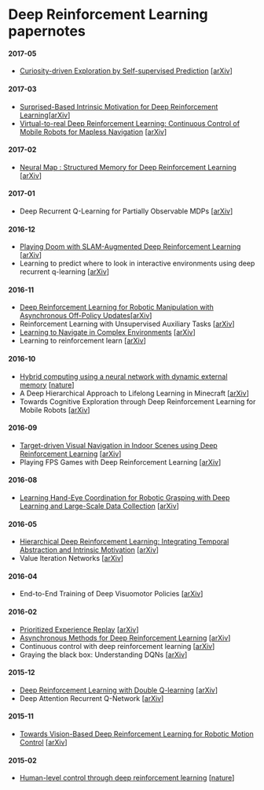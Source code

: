 # Deep Reinforcement Learning papernotes


#### 2017-05
- [Curiosity-driven Exploration by Self-supervised Prediction](./notes/Intrinsic%20Motivation/Curiosity-driven%20Exploration%20by%20self-supervised%20prediction.md) [[arXiv](https://arxiv.org/abs/1705.05363)]

#### 2017-03
- [Surprised-Based Intrinsic Motivation for Deep Reinforcement Learning](./notes/Intrinsic%20Motivation/Surprised-based%20intrinsic%20motivation%20for%20DRL.md)[[arXiv](https://arxiv.org/abs/1703.01732)]
- [Virtual-to-real Deep Reinforcement Learning: Continuous Control of Mobile Robots for Mapless Navigation](https://github.com/camigord/DRL_papernotes/blob/master/notes/Virtual-to-real%20%20Deep%20%20Reinforcement%20%20Learning.md) [[arXiv](https://arxiv.org/abs/1703.00420)]

#### 2017-02

- [Neural Map : Structured Memory for Deep Reinforcement Learning](https://github.com/camigord/DRL_papernotes/blob/master/notes/NeuralMapDRL.md) [[arXiv](https://arxiv.org/abs/1702.08360)]

#### 2017-01

- Deep Recurrent Q-Learning for Partially Observable MDPs [[arXiv](https://arxiv.org/abs/1507.06527)]

#### 2016-12

- [Playing Doom with SLAM-Augmented Deep Reinforcement Learning](https://github.com/camigord/DRL_papernotes/blob/master/notes/Playing%20Doom%20with%20SLAM-Augmented%20Deep%20Reinforcement%20Learning.md) [[arXiv](https://arxiv.org/abs/1612.00380)]
- Learning to predict where to look in interactive environments using deep recurrent q-learning [[arXiv](https://arxiv.org/abs/1612.05753)]

#### 2016-11

- [Deep Reinforcement Learning for Robotic Manipulation with Asynchronous Off-Policy Updates](https://github.com/camigord/DRL_papernotes/blob/master/notes/Deep%20Reinforcement%20Learning%20for%20Robotic%20Manipulation%20with%20Asynchronous.md)[[arXiv](https://arxiv.org/abs/1610.00633)]
- Reinforcement Learning with Unsupervised Auxiliary Tasks [[arXiv](https://arxiv.org/abs/1611.05397)]
- [Learning to Navigate in Complex Environments](https://github.com/camigord/DRL_papernotes/blob/master/notes/Learning%20to%20Navigate%20in%20Complex%20Environments.md) [[arXiv](https://arxiv.org/abs/1611.03673)]
- Learning to reinforcement learn [[arXiv](https://arxiv.org/abs/1611.05763)]

#### 2016-10

- [Hybrid computing using a neural network with dynamic external memory](https://github.com/camigord/DRL_papernotes/blob/master/notes/Hybrid%20computing%20using%20NN%20with%20dynamic%20external%20memory.md) [[nature](http://www.nature.com/nature/journal/v538/n7626/abs/nature20101.html)]
- A Deep Hierarchical Approach to Lifelong Learning in Minecraft [[arXiv](https://arxiv.org/abs/1604.07255)]
- Towards Cognitive Exploration through Deep Reinforcement Learning for Mobile Robots [[arXiv](https://arxiv.org/abs/1610.01733)]

#### 2016-09

- [Target-driven Visual Navigation in Indoor Scenes using Deep Reinforcement Learning](https://github.com/camigord/DRL_papernotes/blob/master/notes/Target-driven%20Visual%20Navigation%20in%20Indoor%20Scenes%20using%20Deep%20Reinforcement%20Learning.md) [[arXiv](https://arxiv.org/abs/1609.05143)]
- Playing FPS Games with Deep Reinforcement Learning [[arXiv](https://arxiv.org/abs/1609.05521)]

#### 2016-08

- [Learning Hand-Eye Coordination for Robotic Grasping with Deep Learning and Large-Scale Data Collection](https://github.com/camigord/DRL_papernotes/blob/master/notes/Learning%20Hand-Eye%20Coordination%20for%20Robotic%20Grasping%20with%20Deep%20Learning%20and%20Large-Scale%20Data%20Collection.md) [[arXiv](https://arxiv.org/abs/1603.02199)]

#### 2016-05

- [Hierarchical Deep Reinforcement Learning: Integrating Temporal Abstraction and Intrinsic Motivation](https://github.com/camigord/DRL_papernotes/blob/master/notes/Hierarchical%20Deep%20Reinforcement%20Learning.md) [[arXiv](https://arxiv.org/abs/1604.06057)]
- Value Iteration Networks [[arXiv](https://arxiv.org/abs/1602.02867)]

#### 2016-04

- End-to-End Training of Deep Visuomotor Policies [[arXiv](https://arxiv.org/abs/1504.00702)]

#### 2016-02

- [Prioritized Experience Replay](https://github.com/camigord/DRL_papernotes/blob/master/notes/Prioritized%20Experience%20Replay.md) [[arXiv](https://arxiv.org/abs/1511.05952)]
- [Asynchronous Methods for Deep Reinforcement Learning](https://github.com/camigord/DRL_papernotes/blob/master/notes/Asynchronous%20Methods%20for%20Deep%20Reinforcement%20Learning.md) [[arXiv](https://arxiv.org/abs/1602.01783)]
- Continuous control with deep reinforcement learning [[arXiv](https://arxiv.org/abs/1509.02971)]
- Graying the black box: Understanding DQNs [[arXiv](https://arxiv.org/abs/1602.02658)]

#### 2015-12

- [Deep Reinforcement Learning with Double Q-learning](https://github.com/camigord/DRL_papernotes/blob/master/notes/Deep%20Reinforcement%20Learning%20with%20Double%20Q-learning.md) [[arXiv](https://arxiv.org/abs/1509.06461)]
- Deep Attention Recurrent Q-Network [[arXiv](https://arxiv.org/abs/1512.01693)]

#### 2015-11

- [Towards Vision-Based Deep Reinforcement Learning for Robotic Motion Control](https://github.com/camigord/DRL_papernotes/blob/master/notes/Towards%20Vision-Based%20Deep%20Reinforcement%20Learning%20for%20Robotic%20Motion%20Control.md) [[arXiv](https://arxiv.org/abs/1511.03791)]

#### 2015-02

- [Human-level control through deep reinforcement learning](https://github.com/camigord/DRL_papernotes/blob/master/notes/Human-level%20control%20through%20deep%20reinforcement%20learning.md) [[nature](http://www.nature.com/nature/journal/v518/n7540/full/nature14236.html)]
